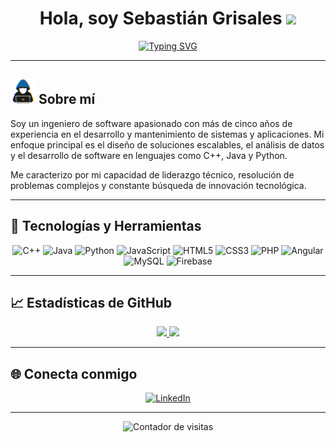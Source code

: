 <h1 align="center"><b>Hola, soy Sebastián Grisales</b> <img src="https://media.giphy.com/media/hvRJCLFzcasrR4ia7z/giphy.gif" width="35"></h1>

<p align="center">
  <a href="https://github.com/DenverCoder1/readme-typing-svg">
    <img src="https://readme-typing-svg.herokuapp.com?font=Fira+Code&size=24&duration=3000&pause=500&color=2E8B57&center=true&vCenter=true&width=600&lines=Ingeniero+de+Software;Desarrollador+Backend+y+Fullstack;Apasionado+por+la+innovaci%C3%B3n;Comprometido+con+la+excelencia" alt="Typing SVG" />
  </a>
</p>

---

## <picture><img src="https://raw.githubusercontent.com/0xAbdulKhalid/0xAbdulKhalid/main/assets/mdImages/about_me.gif" width="40"></picture> Sobre mí

Soy un ingeniero de software apasionado con más de cinco años de experiencia en el desarrollo y mantenimiento de sistemas y aplicaciones. Mi enfoque principal es el diseño de soluciones escalables, el análisis de datos y el desarrollo de software en lenguajes como C++, Java y Python.

Me caracterizo por mi capacidad de liderazgo técnico, resolución de problemas complejos y constante búsqueda de innovación tecnológica.

---

## 🚀 Tecnologías y Herramientas

<div align="center">
  
  ![C++](https://img.shields.io/badge/C++-00599C?style=for-the-badge&logo=c%2B%2B&logoColor=white)
  ![Java](https://img.shields.io/badge/Java-ED8B00?style=for-the-badge&logo=openjdk&logoColor=white)
  ![Python](https://img.shields.io/badge/Python-3670A0?style=for-the-badge&logo=python&logoColor=ffdd54)
  ![JavaScript](https://img.shields.io/badge/JavaScript-323330?style=for-the-badge&logo=javascript&logoColor=F7DF1E)
  ![HTML5](https://img.shields.io/badge/HTML5-E34F26?style=for-the-badge&logo=html5&logoColor=white)
  ![CSS3](https://img.shields.io/badge/CSS3-1572B6?style=for-the-badge&logo=css3&logoColor=white)
  ![PHP](https://img.shields.io/badge/PHP-777BB4?style=for-the-badge&logo=php&logoColor=white)
  ![Angular](https://img.shields.io/badge/Angular-DD0031?style=for-the-badge&logo=angular&logoColor=white)
  ![MySQL](https://img.shields.io/badge/MySQL-00000f?style=for-the-badge&logo=mysql&logoColor=white)
  ![Firebase](https://img.shields.io/badge/Firebase-039BE5?style=for-the-badge&logo=firebase&logoColor=white)

</div>

---

## 📈 Estadísticas de GitHub

<div align="center">

<a href="https://github.com/heysebas">
  <img height="180em" src="https://github-readme-stats.vercel.app/api?username=heysebas&theme=default&show_icons=true&hide_border=true&count_private=true" />
  <img height="180em" src="https://github-readme-streak-stats.herokuapp.com/?user=heysebas&theme=default&hide_border=true"/>
</a>

</div>

---

## 🌐 Conecta conmigo

<p align="center">
  <a href="https://www.linkedin.com/in/johan-sebasti%C3%A1n-grisales-montoya-371911257/">
    <img src="https://img.shields.io/badge/LinkedIn-0A66C2?style=for-the-badge&logo=linkedin&logoColor=white" alt="LinkedIn"/>
  </a>
</p>

---

<p align="center">
  <img src="https://visitcount.itsvg.in/api?id=heysebas&icon=5&color=4" alt="Contador de visitas">
</p>

<!-- Hecho con dedicación y pasión por Sebastián Grisales -->
